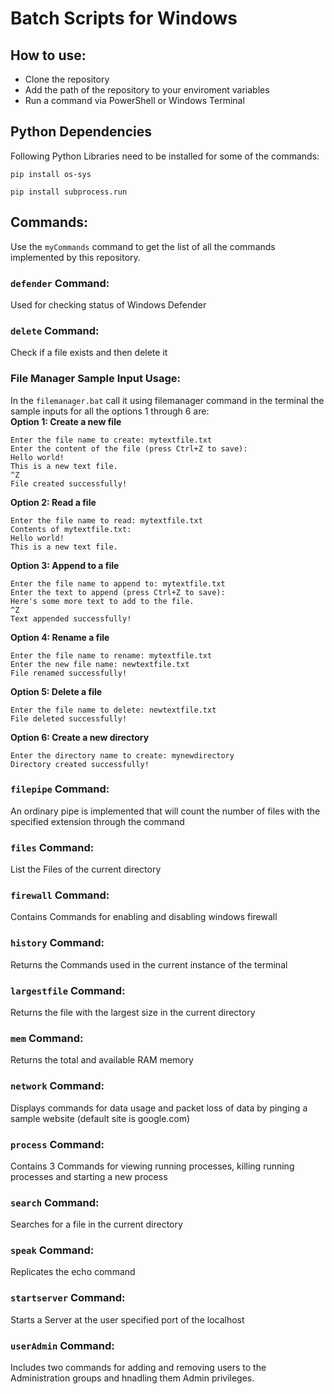 # Batch Scripts for Windows
## How to use:
- Clone the repository
- Add the path of the repository to your enviroment variables
- Run a command via PowerShell or Windows Terminal
## Python Dependencies
Following Python Libraries need to be installed for some of the commands:
```
pip install os-sys
```
```
pip install subprocess.run
```
## Commands:
Use the ```myCommands``` command to get the list of all the commands implemented by this repository.
### ```defender``` Command:
Used for checking status of Windows Defender
### ```delete``` Command:
Check if a file exists and then delete it
### File Manager Sample Input Usage:  
In the ```filemanager.bat``` call it using filemanager command in the terminal the sample inputs for all the options 1 through 6 are:  
**Option 1: Create a new file**
```
Enter the file name to create: mytextfile.txt
Enter the content of the file (press Ctrl+Z to save):
Hello world!
This is a new text file.
^Z
File created successfully!

``` 
**Option 2: Read a file**
```
Enter the file name to read: mytextfile.txt
Contents of mytextfile.txt:
Hello world!
This is a new text file.
```
**Option 3: Append to a file**
```
Enter the file name to append to: mytextfile.txt
Enter the text to append (press Ctrl+Z to save):
Here's some more text to add to the file.
^Z
Text appended successfully!
```
**Option 4: Rename a file**
```
Enter the file name to rename: mytextfile.txt
Enter the new file name: newtextfile.txt
File renamed successfully!
```
**Option 5: Delete a file**
```
Enter the file name to delete: newtextfile.txt
File deleted successfully!
```
**Option 6: Create a new directory**
```
Enter the directory name to create: mynewdirectory
Directory created successfully!
```
### ```filepipe``` Command:
An ordinary pipe is implemented that will count the number of files with the specified extension through the command
### ```files``` Command:
List the Files of the current directory
### ```firewall``` Command:
Contains Commands for enabling and disabling windows firewall
### ```history``` Command:
Returns the Commands used in the current instance of the terminal
### ```largestfile``` Command:
Returns the file with the largest size in the current directory
### ```mem``` Command:
Returns the total and available RAM memory
### ```network``` Command:
Displays commands for data usage and packet loss of data by pinging a sample website (default site is google.com)
### ```process``` Command:
Contains 3 Commands for viewing running processes, killing running processes and starting a new process
### ```search``` Command:
Searches for a file in the current directory
### ```speak``` Command:
Replicates the echo command
### ```startserver``` Command:
Starts a Server at the user specified port of the localhost
### ```userAdmin``` Command:
Includes two commands for adding and removing users to the Administration groups and hnadling them Admin privileges.
